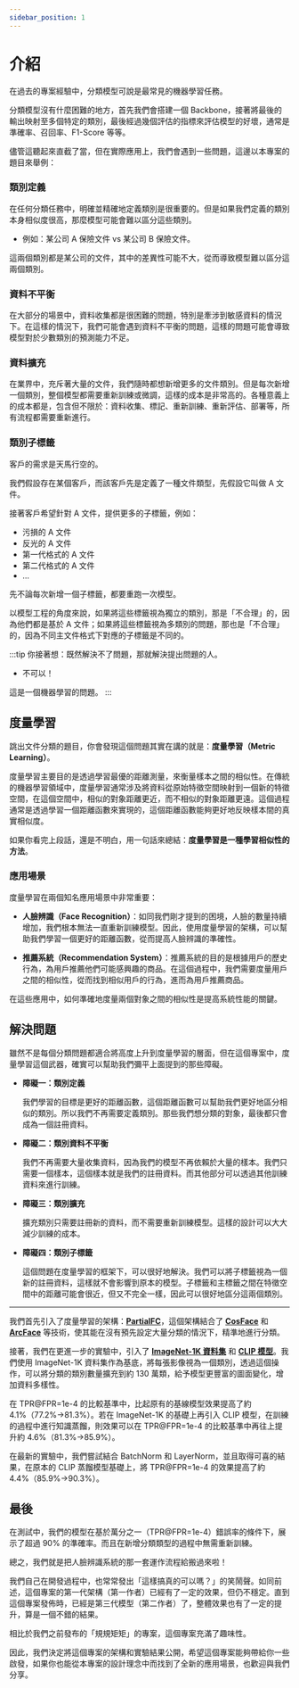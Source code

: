 ```yaml
---
sidebar_position: 1
---
```


# 介紹

在過去的專案經驗中，分類模型可說是最常見的機器學習任務。

分類模型沒有什麼困難的地方，首先我們會搭建一個 Backbone，接著將最後的輸出映射至多個特定的類別，最後經過幾個評估的指標來評估模型的好壞，通常是準確率、召回率、F1-Score 等等。

儘管這聽起來直截了當，但在實際應用上，我們會遇到一些問題，這邊以本專案的題目來舉例：

### 類別定義

在任何分類任務中，明確並精確地定義類別是很重要的。但是如果我們定義的類別本身相似度很高，那麼模型可能會難以區分這些類別。

- 例如：某公司 A 保險文件 vs 某公司 B 保險文件。

這兩個類別都是某公司的文件，其中的差異性可能不大，從而導致模型難以區分這兩個類別。

### 資料不平衡

在大部分的場景中，資料收集都是很困難的問題，特別是牽涉到敏感資料的情況下。在這樣的情況下，我們可能會遇到資料不平衡的問題，這樣的問題可能會導致模型對於少數類別的預測能力不足。

### 資料擴充

在業界中，充斥著大量的文件，我們隨時都想新增更多的文件類別。但是每次新增一個類別，整個模型都需要重新訓練或微調，這樣的成本是非常高的。各種意義上的成本都是，包含但不限於：資料收集、標記、重新訓練、重新評估、部署等，所有流程都需要重新進行。

### 類別子標籤

客戶的需求是天馬行空的。

我們假設存在某個客戶，而該客戶先是定義了一種文件類型，先假設它叫做 A 文件。

接著客戶希望針對 A 文件，提供更多的子標籤，例如：

- 污損的 A 文件
- 反光的 A 文件
- 第一代格式的 A 文件
- 第二代格式的 A 文件
- ...

先不論每次新增一個子標籤，都要重跑一次模型。

以模型工程的角度來說，如果將這些標籤視為獨立的類別，那是「不合理」的，因為他們都是基於 A 文件；如果將這些標籤視為多類別的問題，那也是「不合理」的，因為不同主文件格式下對應的子標籤是不同的。

:::tip
你接著想：既然解決不了問題，那就解決提出問題的人。

- 不可以！

這是一個機器學習的問題。
:::

## 度量學習

跳出文件分類的題目，你會發現這個問題其實在講的就是：**度量學習（Metric Learning）**。

度量學習主要目的是透過學習最優的距離測量，來衡量樣本之間的相似性。在傳統的機器學習領域中，度量學習通常涉及將資料從原始特徵空間映射到一個新的特徵空間，在這個空間中，相似的對象距離更近，而不相似的對象距離更遠。這個過程通常是透過學習一個距離函數來實現的，這個距離函數能夠更好地反映樣本間的真實相似度。

如果你看完上段話，還是不明白，用一句話來總結：**度量學習是一種學習相似性的方法**。

### 應用場景

度量學習在兩個知名應用場景中非常重要：

- **人臉辨識（Face Recognition）**：如同我們剛才提到的困境，人臉的數量持續增加，我們根本無法一直重新訓練模型。因此，使用度量學習的架構，可以幫助我們學習一個更好的距離函數，從而提高人臉辨識的準確性。

- **推薦系統（Recommendation System）**：推薦系統的目的是根據用戶的歷史行為，為用戶推薦他們可能感興趣的商品。在這個過程中，我們需要度量用戶之間的相似性，從而找到相似用戶的行為，進而為用戶推薦商品。

在這些應用中，如何準確地度量兩個對象之間的相似性是提高系統性能的關鍵。

## 解決問題

雖然不是每個分類問題都適合將高度上升到度量學習的層面，但在這個專案中，度量學習這個武器，確實可以幫助我們彌平上面提到的那些障礙。

- **障礙一：類別定義**

  我們學習的目標是更好的距離函數，這個距離函數可以幫助我們更好地區分相似的類別。所以我們不再需要定義類別。那些我們想分類的對象，最後都只會成為一個註冊資料。

- **障礙二：類別資料不平衡**

  我們不再需要大量收集資料，因為我們的模型不再依賴於大量的樣本。我們只需要一個樣本，這個樣本就是我們的註冊資料。而其他部分可以透過其他訓練資料來進行訓練。

- **障礙三：類別擴充**

  擴充類別只需要註冊新的資料，而不需要重新訓練模型。這樣的設計可以大大減少訓練的成本。

- **障礙四：類別子標籤**

  這個問題在度量學習的框架下，可以很好地解決。我們可以將子標籤視為一個新的註冊資料，這樣就不會影響到原本的模型。子標籤和主標籤之間在特徵空間中的距離可能會很近，但又不完全一樣，因此可以很好地區分這兩個類別。

---

我們首先引入了度量學習的架構：[**PartialFC**](https://arxiv.org/abs/2203.15565)，這個架構結合了 [**CosFace**](https://arxiv.org/abs/1801.09414) 和 [**ArcFace**](https://arxiv.org/abs/1801.07698) 等技術，使其能在沒有預先設定大量分類的情況下，精準地進行分類。

接著，我們在更進一步的實驗中，引入了 [**ImageNet-1K 資料集**](https://www.image-net.org/) 和 [**CLIP 模型**](https://arxiv.org/abs/2103.00020)。我們使用 ImageNet-1K 資料集作為基底，將每張影像視為一個類別，透過這個操作，可以將分類的類別數量擴充到約 130 萬類，給予模型更豐富的圖面變化，增加資料多樣性。

在 TPR@FPR=1e-4 的比較基準中，比起原有的基線模型效果提高了約 4.1%（77.2%->81.3%）。若在 ImageNet-1K 的基礎上再引入 CLIP 模型，在訓練的過程中進行知識蒸餾，則效果可以在 TPR@FPR=1e-4 的比較基準中再往上提升約 4.6%（81.3%->85.9%）。

在最新的實驗中，我們嘗試結合 BatchNorm 和 LayerNorm，並且取得可喜的結果，在原本的 CLIP 蒸餾模型基礎上，將 TPR@FPR=1e-4 的效果提高了約 4.4%（85.9%->90.3%）。

## 最後

在測試中，我們的模型在基於萬分之一（TPR@FPR=1e-4）錯誤率的條件下，展示了超過 90% 的準確率。而且在新增分類類型的過程中無需重新訓練。

總之，我們就是把人臉辨識系統的那一套運作流程給搬過來啦！

我們自己在開發過程中，也常常發出「這樣搞真的可以嗎？」的笑鬧聲。如同前述，這個專案的第一代架構（第一作者）已經有了一定的效果，但仍不穩定。直到這個專案發佈時，已經是第三代模型（第二作者）了，整體效果也有了一定的提升，算是一個不錯的結果。

相比於我們之前發布的「規規矩矩」的專案，這個專案充滿了趣味性。

因此，我們決定將這個專案的架構和實驗結果公開，希望這個專案能夠帶給你一些啟發，如果你也能從本專案的設計理念中而找到了全新的應用場景，也歡迎與我們分享。
